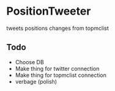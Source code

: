 # PositionTweeter
tweets positions changes from topmclist

Todo
----

 - Choose DB 
 - Make thing for twitter connection
 - Make thing for topmclist connection 
 - verbage (polish) 